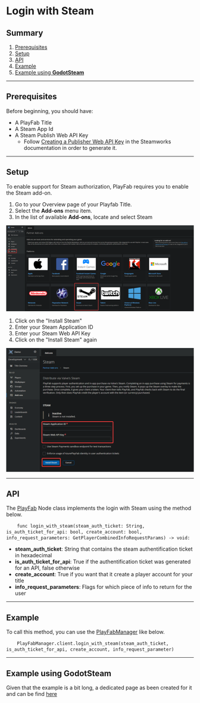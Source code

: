 # Login with Steam

## Summary

1. [Prerequisites](#prerequisites)
2. [Setup](#setup)
3. [API](#api)
4. [Example](#example)
5. [Example using **GodotSteam**](example-using-godotsteam)

---

## Prerequisites

Before beginning, you should have:
- A PlayFab Title
- A Steam App Id
- A Steam Publish Web API Key
    - Follow [Creating a Publisher Web API Key](https://partner.steamgames.com/doc/webapi_overview/auth#create_publisher_key) in the Steamworks documentation in order to generate it.

---

## Setup

To enable support for Steam authorization, PlayFab requires you to enable the Steam add-on.

1. Go to your Overview page of your Playfab Title.
2. Select the **Add-ons** menu item.
3. In the list of available **Add-ons**, locate and select Steam

![Login Steam Setup 1](/docs/images/login-steam-setup-1.png)

1. Click on the "Install Steam"
1. Enter your Steam Application ID
2. Enter your Steam Web API Key
3. Click on the "Install Steam" again
 
![Login Steam Setup 3](/docs/images/login-steam-setup-2.png)

---

## API

The [PlayFab](/addons/godot-playfab/PlayFab.gd) Node class implements the login with Steam using the method below.

```gdscript
    func login_with_steam(steam_auth_ticket: String, is_auth_ticket_for_api: bool, create_account: bool, info_request_parameters: GetPlayerCombinedInfoRequestParams) -> void:
```

- **steam_auth_ticket**: String that contains the steam authentification ticket in hexadecimal
- **is_auth_ticket_for_api**: True if the authentification ticket was generated for an API, false otherwise
- **create_account**: True if you want that it create a player account for your title
- **info_request_parameters**: Flags for which piece of info to return for the user 

---

## Example

To call this method, you can use the [PlayFabManager](/addons/godot-playfab/PlayFabManager.gd) like below.

```gdscript
    PlayFabManager.client.login_with_steam(steam_auth_ticket, is_auth_ticket_for_api, create_account, info_request_parameter)
```

---

## Example using **GodotSteam**

Given that the example is a bit long, a dedicated page as been created for it and can be find [here](/docs/user/Logins/login-steam-godotsteam.md)
